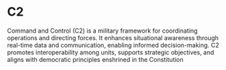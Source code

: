 # C2
Command and Control (C2) is a military framework for coordinating operations and directing forces. It enhances situational awareness through real-time data and communication, enabling informed decision-making. C2 promotes interoperability among units, supports strategic objectives, and aligns with democratic principles enshrined in the Constitution
